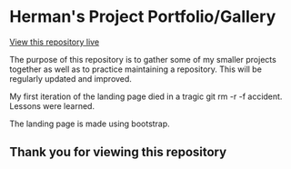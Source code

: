 # Herman's Project Portfolio/Gallery

[View this repository live](https://plasmadice.github.io/project-gallery/)

The purpose of this repository is to gather some of my smaller projects together as well as to practice maintaining a repository. This will be regularly updated and improved.

My first iteration of the landing page died in a tragic git rm -r -f accident. Lessons were learned.

The landing page is made using bootstrap.

## Thank you for viewing this repository